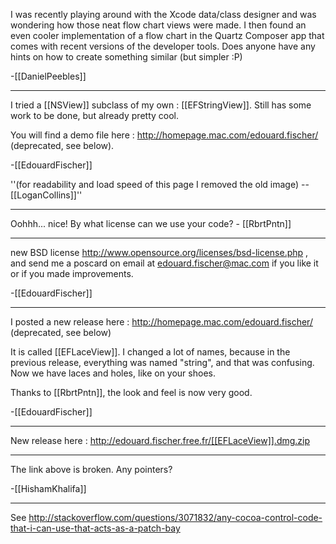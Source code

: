 

I was recently playing around with the Xcode data/class designer and was wondering how those neat flow chart views were made. I then found an even cooler implementation of a flow chart in the Quartz Composer app that comes with recent versions of the developer tools. Does anyone have any hints on how to create something similar (but simpler :P)


-[[DanielPeebles]]

----

I tried a [[NSView]] subclass of my own : [[EFStringView]]. Still has some work to be done, but already pretty cool.

You will find a demo file here : http://homepage.mac.com/edouard.fischer/ (deprecated, see below).

-[[EdouardFischer]]

''(for readability and load speed of this page I removed the old image) --[[LoganCollins]]''

----

Oohhh... nice! By what license can we use your code? - [[RbrtPntn]]

----

new BSD license http://www.opensource.org/licenses/bsd-license.php , and send me a poscard on email at edouard.fischer@mac.com if you like it or if you made improvements.

-[[EdouardFischer]]

----

I posted a new release here : http://homepage.mac.com/edouard.fischer/ (deprecated, see below)

It is called [[EFLaceView]]. I changed a lot of names, because in the previous release, everything was named "string", and that was confusing. Now we have laces and holes, like on your shoes.

Thanks to [[RbrtPntn]], the look and feel is now very good.

-[[EdouardFischer]]

----

New release here : http://edouard.fischer.free.fr/[[EFLaceView]].dmg.zip

----
The link above is broken. Any pointers?

-[[HishamKhalifa]]

----
See http://stackoverflow.com/questions/3071832/any-cocoa-control-code-that-i-can-use-that-acts-as-a-patch-bay